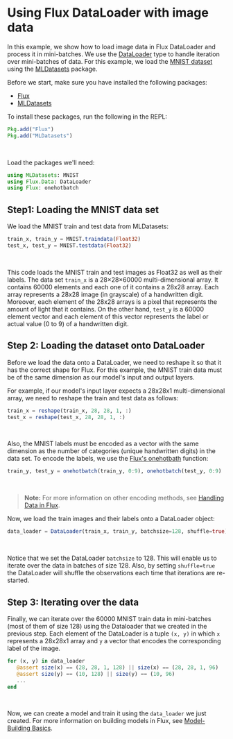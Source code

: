 # Using Flux DataLoader with image data

In this example, we show how to load image data in Flux DataLoader and process it in mini-batches. We use the [DataLoader](https://fluxml.ai/Flux.jl/stable/data/dataloader/#Flux.Data.DataLoader) type to handle iteration over mini-batches of data. For this example, we load the [MNIST dataset](https://juliaml.github.io/MLDatasets.jl/latest/datasets/MNIST/) using the [MLDatasets](https://juliaml.github.io/MLDatasets.jl/latest/) package.
 
Before we start, make sure you have installed the following packages:
 
* [Flux](https://github.com/FluxML/Flux.jl)
* [MLDatasets]((https://juliaml.github.io/MLDatasets.jl/latest/))
 
To install these packages, run the following in the REPL:
 
```julia
Pkg.add("Flux")
Pkg.add("MLDatasets")
```
 
<br>
 
Load the packages we'll need:
 
```julia
using MLDatasets: MNIST
using Flux.Data: DataLoader
using Flux: onehotbatch
```
 
## Step1: Loading the MNIST data set
 
We load the MNIST train and test data from MLDatasets:
 
```julia
train_x, train_y = MNIST.traindata(Float32)
test_x, test_y = MNIST.testdata(Float32)
```
<br>
 
This code loads the MNIST train and test images as Float32 as well as their labels. The data set `train_x` is a 28×28×60000 multi-dimensional array. It contains 60000 elements and each one of it contains a 28x28 array. Each array represents a 28x28 image (in grayscale) of a handwritten digit. Moreover, each element of the 28x28 arrays is a pixel that represents the amount of light that it contains. On the other hand, `test_y` is a 60000 element vector and each element of this vector represents the label or actual value (0 to 9) of a handwritten digit.
 
## Step 2: Loading the dataset onto DataLoader
 
Before we load the data onto a DataLoader, we need to reshape it so that it has the correct shape for Flux. For this example, the MNIST train data must be of the same dimension as our model's input and output layers.
 
For example, if our model's input layer expects a 28x28x1 multi-dimensional array, we need to reshape the train and test data as follows:
 
```julia
train_x = reshape(train_x, 28, 28, 1, :)
test_x = reshape(test_x, 28, 28, 1, :)
```
<br>
 
Also, the MNIST labels must be encoded as a vector with the same dimension as the number of categories (unique handwritten digits) in the data set. To encode the labels, we use the [Flux's onehotbath](https://fluxml.ai/Flux.jl/stable/data/onehot/#Batches-1) function:
 
```julia
train_y, test_y = onehotbatch(train_y, 0:9), onehotbatch(test_y, 0:9)
```
<br>
 
>**Note:** For more information on other encoding methods, see [Handling Data in Flux](https://fluxml.ai/Flux.jl/stable/data/onehot/).
 
Now, we load the train images and their labels onto a DataLoader object:
 
```julia
data_loader = DataLoader(train_x, train_y, batchsize=128, shuffle=true)
```
<br>
 
Notice that we set the DataLoader `batchsize` to 128. This will enable us to iterate over the data in batches of size 128. Also, by setting `shuffle=true` the DataLoader will shuffle the observations each time that iterations are re-started.
 
## Step 3: Iterating over the data
 
Finally, we can iterate over the 60000 MNIST train data in mini-batches (most of them of size 128) using the Dataloader that we created in the previous step. Each element of the DataLoader is a tuple `(x, y)`  in which `x` represents a 28x28x1 array and `y` a vector that encodes the corresponding label of the image.   
 
```julia
for (x, y) in data_loader
   @assert size(x) == (28, 28, 1, 128) || size(x) == (28, 28, 1, 96)
   @assert size(y) == (10, 128) || size(y) == (10, 96)
   ...
end
```
 
<br>
 
 
Now, we can create a model and train it using the `data_loader` we just created. For more information on building models in Flux, see [Model-Building Basics](https://fluxml.ai/Flux.jl/stable/models/basics/#Model-Building-Basics-1).
